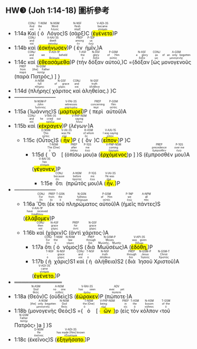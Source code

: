 ## HW❸ (Joh 1:14-18) 圖析參考

- 1:14a <RUBY><ruby><ruby>Καὶ<rt>καί</rt></ruby><rt>And</rt></ruby><rt>CONJ</rt></RUBY> (<RUBY><ruby><ruby>ὁ<rt>ὁ</rt></ruby><rt>the</rt></ruby><rt>T-NSM</rt></RUBY> <RUBY><ruby><ruby>Λόγος<rt>λόγος</rt></ruby><rt>Word</rt></ruby><rt>N-NSM</rt></RUBY>)S (<RUBY><ruby><ruby>σὰρξ<rt>σάρξ</rt></ruby><rt>flesh</rt></ruby><rt>N-NSF</rt></RUBY>)C (<RUBY><ruby><ruby><mark class='verb'>ἐγένετο</mark><rt>γίνομαι</rt></ruby><rt>became</rt></ruby><rt>V-ADI-3S</rt></RUBY>)P
- 1:14b <RUBY><ruby><ruby>καὶ<rt>καί</rt></ruby><rt>and</rt></ruby><rt>CONJ</rt></RUBY> (<RUBY><ruby><ruby><mark class='verb'>ἐσκήνωσεν</mark><rt>σκηνόω</rt></ruby><rt>dwelt</rt></ruby><rt>V-AAI-3S</rt></RUBY>)P (<RUBY><ruby><ruby>ἐν<rt>ἐν</rt></ruby><rt>among</rt></ruby><rt>PREP</rt></RUBY> <RUBY><ruby><ruby>ἡμῖν,<rt>ἐγώ</rt></ruby><rt>us</rt></ruby><rt>P-1DP</rt></RUBY>)A
- 1:14c <RUBY><ruby><ruby>καὶ<rt>καί</rt></ruby><rt>and</rt></ruby><rt>CONJ</rt></RUBY> (<RUBY><ruby><ruby><mark class='verb'>ἐθεασάμεθα</mark><rt>θεάομαι</rt></ruby><rt>we beheld</rt></ruby><rt>V-ADI-1P</rt></RUBY>)P (<RUBY><ruby><ruby>τὴν<rt>ὁ</rt></ruby><rt>the</rt></ruby><rt>T-ASF</rt></RUBY> <RUBY><ruby><ruby>δόξαν<rt>δόξα</rt></ruby><rt>glory</rt></ruby><rt>N-ASF</rt></RUBY> <RUBY><ruby><ruby>αὐτοῦ,<rt>αὐτός</rt></ruby><rt>of Him</rt></ruby><rt>P-GSM</rt></RUBY>)C ={<RUBY><ruby><ruby>δόξαν<rt>δόξα</rt></ruby><rt>a glory</rt></ruby><rt>N-ASF</rt></RUBY> [<RUBY><ruby><ruby>ὡς<rt>ὡς</rt></ruby><rt>as</rt></ruby><rt>CONJ</rt></RUBY> <RUBY><ruby><ruby>μονογενοῦς<rt>μονογενής</rt></ruby><rt>of an only begotten</rt></ruby><rt>A-GSM</rt></RUBY> (<RUBY><ruby><ruby>παρὰ<rt>παρά</rt></ruby><rt>from</rt></ruby><rt>PREP</rt></RUBY> <RUBY><ruby><ruby>Πατρός,<rt>πατήρ</rt></ruby><rt>[the] Father</rt></ruby><rt>N-GSM</rt></RUBY>) ] }
- 1:14d {<RUBY><ruby><ruby>πλήρης<rt>πλήρης</rt></ruby><rt>full</rt></ruby><rt>A-NSM</rt></RUBY>( <RUBY><ruby><ruby>χάριτος<rt>χάρις</rt></ruby><rt>of grace</rt></ruby><rt>N-GSF</rt></RUBY> <RUBY><ruby><ruby>καὶ<rt>καί</rt></ruby><rt>and</rt></ruby><rt>CONJ</rt></RUBY> <RUBY><ruby><ruby>ἀληθείας.<rt>ἀλήθεια</rt></ruby><rt>truth</rt></ruby><rt>N-GSF</rt></RUBY>) }C
- ————————
- 1:15a (<RUBY><ruby><ruby>Ἰωάννης<rt>Ἰωάννης</rt></ruby><rt>John</rt></ruby><rt>N-NSM-P</rt></RUBY>)S (<RUBY><ruby><ruby><mark class='verb'>μαρτυρεῖ</mark><rt>μαρτυρέω</rt></ruby><rt>witnesses</rt></ruby><rt>V-PAI-3S</rt></RUBY>)P (<RUBY><ruby><ruby>περὶ<rt>περί</rt></ruby><rt>concerning</rt></ruby><rt>PREP</rt></RUBY> <RUBY><ruby><ruby>αὐτοῦ<rt>αὐτός</rt></ruby><rt>Him</rt></ruby><rt>P-GSM</rt></RUBY>)A
- 1:15b <RUBY><ruby><ruby>καὶ<rt>καί</rt></ruby><rt>and</rt></ruby><rt>CONJ</rt></RUBY> (<RUBY><ruby><ruby><mark class='verb'>κέκραγεν</mark><rt>κράζω</rt></ruby><rt>he cried out</rt></ruby><rt>V-RAI-3S</rt></RUBY>)P (<RUBY><ruby><ruby><em><em>λέγων·</em></em><rt>λέγω</rt></ruby><rt>saying</rt></ruby><rt>V-PAP-NSM</rt></RUBY>)A 
	- 1:15c (<RUBY><ruby><ruby>Οὗτος<rt>οὗτος</rt></ruby><rt>This</rt></ruby><rt>D-NSM</rt></RUBY>)S (<RUBY><ruby><ruby><mark class='verb'>ἦν</mark><rt>εἰμί</rt></ruby><rt>was He</rt></ruby><rt>V-IAI-3S</rt></RUBY>)P { (<RUBY><ruby><ruby>ὃν<rt>ὅς</rt></ruby><rt>of whom</rt></ruby><rt>R-ASM</rt></RUBY>)C (<RUBY><ruby><ruby><mark class='verb'>εἶπον·</mark><rt>εἶπον</rt></ruby><rt>I was saying</rt></ruby><rt>V-AAI-1S</rt></RUBY>)P }C
		- 1:15d {<RUBY><ruby><ruby>Ὁ<rt>ὁ</rt></ruby><rt>The [One]</rt></ruby><rt>T-NSM</rt></RUBY> [ (<RUBY><ruby><ruby>ὀπίσω<rt>ὀπίσω</rt></ruby><rt>after</rt></ruby><rt>PREP</rt></RUBY> <RUBY><ruby><ruby>μου<rt>ἐγώ</rt></ruby><rt>me</rt></ruby><rt>P-1GS</rt></RUBY>)a (<RUBY><ruby><ruby><mark class='ptc'>ἐρχόμενος</mark><rt>ἔρχομαι</rt></ruby><rt>coming</rt></ruby><rt>V-PNP-NSM</rt></RUBY>)p ] }S (<RUBY><ruby><ruby>ἔμπροσθέν<rt>ἔμπροσθεν</rt></ruby><rt>precedence</rt></ruby><rt>PREP</rt></RUBY> <RUBY><ruby><ruby>μου<rt>ἐγώ</rt></ruby><rt>over me</rt></ruby><rt>P-1GS</rt></RUBY>)A (<RUBY><ruby><ruby><mark class='verb'>γέγονεν,</mark><rt>γίνομαι</rt></ruby><rt>has</rt></ruby><rt>V-RAI-3S</rt></RUBY>)P
			- 1:15e <RUBY><ruby><ruby>ὅτι<rt>ὅτι</rt></ruby><rt>because</rt></ruby><rt>CONJ</rt></RUBY> (<RUBY><ruby><ruby>πρῶτός<rt>πρῶτος</rt></ruby><rt>before</rt></ruby><rt>A-NSM</rt></RUBY> <RUBY><ruby><ruby>μου<rt>ἐγώ</rt></ruby><rt>me</rt></ruby><rt>P-1GS</rt></RUBY>)A (<RUBY><ruby><ruby><mark class='verb'>ἦν.</mark><rt>εἰμί</rt></ruby><rt>He was</rt></ruby><rt>V-IAI-3S</rt></RUBY>)P 
- ————————
	- 1:16a <RUBY><ruby><ruby>Ὅτι<rt>ὅτι</rt></ruby><rt>For</rt></ruby><rt>CONJ</rt></RUBY> (<RUBY><ruby><ruby>ἐκ<rt>ἐκ</rt></ruby><rt>from</rt></ruby><rt>PREP</rt></RUBY> <RUBY><ruby><ruby>τοῦ<rt>ὁ</rt></ruby><rt>the</rt></ruby><rt>T-GSN</rt></RUBY> <RUBY><ruby><ruby>πληρώματος<rt>πλήρωμα</rt></ruby><rt>fullness</rt></ruby><rt>N-GSN</rt></RUBY> <RUBY><ruby><ruby>αὐτοῦ<rt>αὐτός</rt></ruby><rt>of Him</rt></ruby><rt>P-GSM</rt></RUBY>)A (<RUBY><ruby><ruby>ἡμεῖς<rt>ἐγώ</rt></ruby><rt>we</rt></ruby><rt>P-1NP</rt></RUBY> <RUBY><ruby><ruby>πάντες<rt>πᾶς</rt></ruby><rt>all</rt></ruby><rt>A-NPM</rt></RUBY>)S (<RUBY><ruby><ruby><mark class='verb'>ἐλάβομεν</mark><rt>λαμβάνω</rt></ruby><rt>have received</rt></ruby><rt>V-AAI-1P</rt></RUBY>)P
	- 1:16b <RUBY><ruby><ruby>καὶ<rt>καί</rt></ruby><rt>then</rt></ruby><rt>CONJ</rt></RUBY> (<RUBY><ruby><ruby>χάριν<rt>χάρις</rt></ruby><rt>grace</rt></ruby><rt>N-ASF</rt></RUBY>)C (<RUBY><ruby><ruby>ἀντὶ<rt>ἀντί</rt></ruby><rt>for</rt></ruby><rt>PREP</rt></RUBY> <RUBY><ruby><ruby>χάριτος·<rt>χάρις</rt></ruby><rt>grace</rt></ruby><rt>N-GSF</rt></RUBY>)A 
		- 1:17a <RUBY><ruby><ruby>ὅτι<rt>ὅτι</rt></ruby><rt>For</rt></ruby><rt>CONJ</rt></RUBY> (<RUBY><ruby><ruby>ὁ<rt>ὁ</rt></ruby><rt>the</rt></ruby><rt>T-NSM</rt></RUBY> <RUBY><ruby><ruby>νόμος<rt>νόμος</rt></ruby><rt>law</rt></ruby><rt>N-NSM</rt></RUBY>)S (<RUBY><ruby><ruby>διὰ<rt>διά</rt></ruby><rt>through</rt></ruby><rt>PREP</rt></RUBY> <RUBY><ruby><ruby>Μωϋσέως<rt>Μωϋσῆς, Μωσῆς</rt></ruby><rt>Moses</rt></ruby><rt>N-GSM-P</rt></RUBY>)A (<RUBY><ruby><ruby><mark class='verb'>ἐδόθη,</mark><rt>δίδωμι</rt></ruby><rt>was given</rt></ruby><rt>V-API-3S</rt></RUBY>)P 
		- 1:17b (<RUBY><ruby><ruby>ἡ<rt>ὁ</rt></ruby><rt>-</rt></ruby><rt>T-NSF</rt></RUBY> <RUBY><ruby><ruby>χάρις<rt>χάρις</rt></ruby><rt>grace</rt></ruby><rt>N-NSF</rt></RUBY>)S1 <RUBY><ruby><ruby>καὶ<rt>καί</rt></ruby><rt>and</rt></ruby><rt>CONJ</rt></RUBY> (<RUBY><ruby><ruby>ἡ<rt>ὁ</rt></ruby><rt>-</rt></ruby><rt>T-NSF</rt></RUBY> <RUBY><ruby><ruby>ἀλήθεια<rt>ἀλήθεια</rt></ruby><rt>truth</rt></ruby><rt>N-NSF</rt></RUBY>)S2 (<RUBY><ruby><ruby>διὰ<rt>διά</rt></ruby><rt>through</rt></ruby><rt>PREP</rt></RUBY> <RUBY><ruby><ruby>Ἰησοῦ<rt>Ἰησοῦς</rt></ruby><rt>Jesus</rt></ruby><rt>N-GSM-P</rt></RUBY> <RUBY><ruby><ruby>Χριστοῦ<rt>Χριστός</rt></ruby><rt>Christ</rt></ruby><rt>N-GSM-T</rt></RUBY>)A (<RUBY><ruby><ruby><mark class='verb'>ἐγένετο.</mark><rt>γίνομαι</rt></ruby><rt>came</rt></ruby><rt>V-ADI-3S</rt></RUBY>)P
- ═════════════
- 1:18a (<RUBY><ruby><ruby>Θεὸν<rt>θεός</rt></ruby><rt>God</rt></ruby><rt>N-ASM</rt></RUBY>)C (<RUBY><ruby><ruby>οὐδεὶς<rt>οὐδείς</rt></ruby><rt>no one</rt></ruby><rt>A-NSM</rt></RUBY>)S (<RUBY><ruby><ruby><mark class='verb'>ἑώρακεν</mark><rt>ὁράω</rt></ruby><rt>has seen</rt></ruby><rt>V-RAI-3S</rt></RUBY>)P (<RUBY><ruby><ruby>πώποτε·<rt>πώποτε</rt></ruby><rt>ever yet</rt></ruby><rt>ADV</rt></RUBY>)A 
- 1:18b (<RUBY><ruby><ruby>μονογενὴς<rt>μονογενής</rt></ruby><rt>[the] only begotten</rt></ruby><rt>A-NSM</rt></RUBY> <RUBY><ruby><ruby>Θεὸς<rt>θεός</rt></ruby><rt>God</rt></ruby><rt>N-NSM</rt></RUBY>)S ={<RUBY><ruby><ruby>ὁ<rt>ὁ</rt></ruby><rt>the [One]</rt></ruby><rt>T-NSM</rt></RUBY> [ (<RUBY><ruby><ruby><mark class='ptc'>ὢν</mark><rt>εἰμί</rt></ruby><rt>being</rt></ruby><rt>V-PAP-NSM</rt></RUBY>)p (<RUBY><ruby><ruby>εἰς<rt>εἰς</rt></ruby><rt>in</rt></ruby><rt>PREP</rt></RUBY> <RUBY><ruby><ruby>τὸν<rt>ὁ</rt></ruby><rt>the</rt></ruby><rt>T-ASM</rt></RUBY> <RUBY><ruby><ruby>κόλπον<rt>κόλπος</rt></ruby><rt>bosom</rt></ruby><rt>N-ASM</rt></RUBY> ‹<RUBY><ruby><ruby>τοῦ<rt>ὁ</rt></ruby><rt>of the</rt></ruby><rt>T-GSM</rt></RUBY> <RUBY><ruby><ruby>Πατρὸς<rt>πατήρ</rt></ruby><rt>Father</rt></ruby><rt>N-GSM</rt></RUBY>› )a ] }S
- 1:18c (<RUBY><ruby><ruby>ἐκεῖνος<rt>ἐκεῖνος</rt></ruby><rt>He</rt></ruby><rt>D-NSM</rt></RUBY>)S (<RUBY><ruby><ruby><mark class='verb'>ἐξηγήσατο.</mark><rt>ἐξηγέομαι</rt></ruby><rt>has made [Him] known</rt></ruby><rt>V-ADI-3S</rt></RUBY>)P

